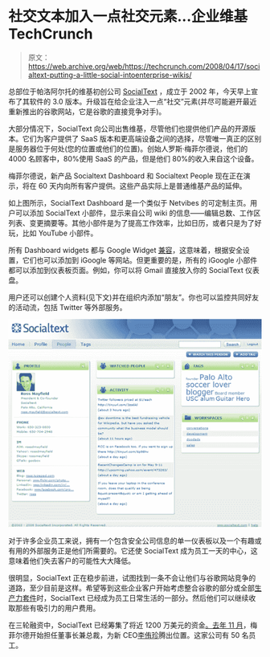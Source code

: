 # 社交文本加入一点社交元素...企业维基 TechCrunch

> 原文：<https://web.archive.org/web/https://techcrunch.com/2008/04/17/socialtext-putting-a-little-social-intoenterprise-wikis/>

总部位于帕洛阿尔托的维基初创公司 [SocialText](https://web.archive.org/web/20221007185751/http://www.socialtext.com/) ，成立于 2002 年，今天早上宣布了其软件的 3.0 版本。升级旨在给企业注入一点“社交”元素(并尽可能避开最近重新推出的谷歌网站，它是谷歌的直接竞争对手)。

大部分情况下，SocialText 向公司出售维基，尽管他们也提供他们产品的开源版本。它们为客户提供了 SaaS 版本和更高端设备之间的选择，尽管唯一真正的区别是服务器位于何处(您的位置或他们的位置)。创始人罗斯·梅菲尔德说，他们的 4000 名顾客中，80%使用 SaaS 的产品，但是他们 80%的收入来自这个设备。

梅菲尔德说，新产品 Socialtext Dashboard 和 Socialtext People 现在正在演示，将在 60 天内向所有客户提供。这些产品实际上是普通维基产品的延伸。

如上图所示，SocialText Dashboard 是一个类似于 Netvibes 的可定制主页。用户可以添加 SocialText 小部件，显示来自公司 wiki 的信息——编辑总数、工作区列表、变更摘要等。其他小部件是为了提高工作效率，比如日历，或者只是为了好玩，比如 YouTube 小部件。

所有 Dashboard widgets 都与 Google Widget [兼容](https://web.archive.org/web/20221007185751/http://code.google.com/apis/gadgets/docs/spec.html)，这意味着，根据安全设置，它们也可以添加到 iGoogle 等网站。但更重要的是，所有的 iGoogle 小部件都可以添加到仪表板页面。例如，你可以将 Gmail 直接放入你的 SocialText 仪表盘。

用户还可以创建个人资料(见下文)并在组织内添加“朋友”。你也可以监控共同好友的活动流，包括 Twitter 等外部服务。

![](img/401a6b7ed74607ade6a6b083b4db2478.png)

对于许多企业员工来说，拥有一个包含安全公司信息的单一仪表板以及一个有趣或有用的外部服务正是他们所需要的。它还使 SocialText 成为员工一天的中心，这意味着他们失去客户的可能性大大降低。

很明显，SocialText 正在稳步前进，试图找到一条不会让他们与谷歌网站竞争的道路，至少目前是这样。希望等到这些企业客户开始考虑整合谷歌的部分或全部[生产力套件](https://web.archive.org/web/20221007185751/http://www.google.com/a/help/intl/en/index.html)时，SocialText 已经成为员工日常生活的一部分。然后他们可以继续收取那些有吸引力的用户费用。

在三轮融资中，SocialText 已经筹集了将近 1200 万美元的资金[。](https://web.archive.org/web/20221007185751/http://www.crunchbase.com/company/socialtext)[去年 11 月](https://web.archive.org/web/20221007185751/http://www.beta.techcrunch.com/2007/11/04/money-and-a-new-ceo-for-socialtext/)，梅菲尔德开始担任董事长兼总裁，为新 CEO[李侑珍](https://web.archive.org/web/20221007185751/http://www.crunchbase.com/person/eugene-lee)腾出位置。这家公司有 50 名员工。